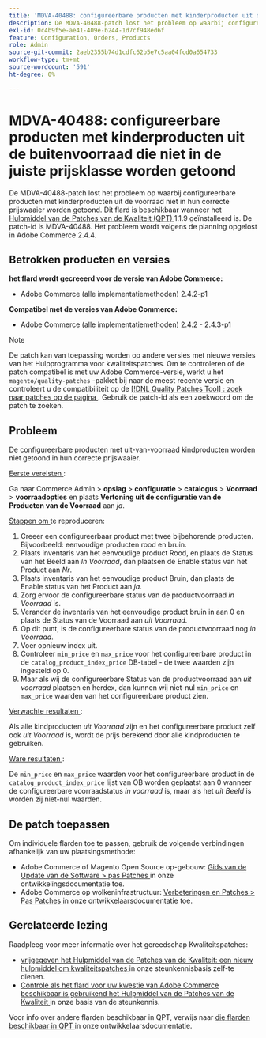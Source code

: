 ```yaml
---
title: 'MDVA-40488: configureerbare producten met kinderproducten uit de buitenvoorraad die niet in de juiste prijsklasse worden getoond'
description: De MDVA-40488-patch lost het probleem op waarbij configureerbare producten met kinderproducten uit de voorraad niet in hun correcte prijswaaier worden getoond. Deze patch is beschikbaar wanneer [Quality Patches Tool (QPT)] (/help/announcements/adobe-commerce-announcements/magento-quality-patches-released-new-tool-to-self-serve-quality-patches.md) 1.1.9 is geïnstalleerd. De patch-id is MDVA-40488. Het probleem wordt volgens de planning opgelost in Adobe Commerce 2.4.4.
exl-id: 0c4b9f5e-ae41-409e-b244-1d7cf948ed6f
feature: Configuration, Orders, Products
role: Admin
source-git-commit: 2aeb2355b74d1cdfc62b5e7c5aa04fcd0a654733
workflow-type: tm+mt
source-wordcount: '591'
ht-degree: 0%

---
```


# MDVA-40488: configureerbare producten met kinderproducten uit de buitenvoorraad die niet in de juiste prijsklasse worden getoond

De MDVA-40488-patch lost het probleem op waarbij configureerbare producten met kinderproducten uit de voorraad niet in hun correcte prijswaaier worden getoond. Dit flard is beschikbaar wanneer het [ Hulpmiddel van de Patches van de Kwaliteit (QPT) ](/help/announcements/adobe-commerce-announcements/magento-quality-patches-released-new-tool-to-self-serve-quality-patches.md) 1.1.9 geïnstalleerd is. De patch-id is MDVA-40488. Het probleem wordt volgens de planning opgelost in Adobe Commerce 2.4.4.

## Betrokken producten en versies

**het flard wordt gecreeerd voor de versie van Adobe Commerce:**

* Adobe Commerce (alle implementatiemethoden) 2.4.2-p1

**Compatibel met de versies van Adobe Commerce:**

* Adobe Commerce (alle implementatiemethoden) 2.4.2 - 2.4.3-p1

>[!NOTE]
>
>De patch kan van toepassing worden op andere versies met nieuwe versies van het Hulpprogramma voor kwaliteitspatches. Om te controleren of de patch compatibel is met uw Adobe Commerce-versie, werkt u het `magento/quality-patches` -pakket bij naar de meest recente versie en controleert u de compatibiliteit op de [[!DNL Quality Patches Tool] : zoek naar patches op de pagina ](https://experienceleague.adobe.com/tools/commerce-quality-patches/index.html) . Gebruik de patch-id als een zoekwoord om de patch te zoeken.

## Probleem

De configureerbare producten met uit-van-voorraad kindproducten worden niet getoond in hun correcte prijswaaier.

<u> Eerste vereisten </u>:

Ga naar Commerce Admin > **opslag** > **configuratie** > **catalogus** > **Voorraad** > **voorraadopties** en plaats **Vertoning uit de configuratie van de Producten van de Voorraad** aan *ja*.

<u> Stappen om </u> te reproduceren:

1. Creeer een configureerbaar product met twee bijbehorende producten. Bijvoorbeeld: eenvoudige producten rood en bruin.
1. Plaats inventaris van het eenvoudige product Rood, en plaats de Status van het Beeld aan *In Voorraad*, dan plaatsen de Enable status van het Product aan *Nr*.
1. Plaats inventaris van het eenvoudige product Bruin, dan plaats de Enable status van het Product aan *ja*.
1. Zorg ervoor de configureerbare status van de productvoorraad *in Voorraad* is.
1. Verander de inventaris van het eenvoudige product bruin in aan 0 en plaats de Status van de Voorraad aan *uit Voorraad*.
1. Op dit punt, is de configureerbare status van de productvoorraad nog *in Voorraad*.
1. Voer opnieuw index uit.
1. Controleer `min_price` en `max_price` voor het configureerbare product in de `catalog_product_index_price` DB-tabel - de twee waarden zijn ingesteld op 0.
1. Maar als wij de configureerbare Status van de productvoorraad aan *uit voorraad* plaatsen en herdex, dan kunnen wij niet-nul `min_price` en `max_price` waarden van het configureerbare product zien.

<u> Verwachte resultaten </u>:

Als alle kindproducten *uit Voorraad* zijn en het configureerbare product zelf ook *uit Voorraad* is, wordt de prijs berekend door alle kindproducten te gebruiken.

<u> Ware resultaten </u>:

De `min_price` en `max_price` waarden voor het configureerbare product in de `catalog_product_index_price` lijst van OB worden geplaatst aan 0 wanneer de configureerbare voorraadstatus *in voorraad* is, maar als het *uit Beeld* is worden zij niet-nul waarden.

## De patch toepassen

Om individuele flarden toe te passen, gebruik de volgende verbindingen afhankelijk van uw plaatsingsmethode:

* Adobe Commerce of Magento Open Source op-gebouw: [ Gids van de Update van de Software > pas Patches ](https://experienceleague.adobe.com/en/docs/commerce-operations/tools/quality-patches-tool/usage) in onze ontwikkelingsdocumentatie toe.
* Adobe Commerce op wolkeninfrastructuur: [ Verbeteringen en Patches > Pas Patches ](https://experienceleague.adobe.com/en/docs/commerce-cloud-service/user-guide/develop/upgrade/apply-patches) in onze ontwikkelaarsdocumentatie toe.

## Gerelateerde lezing

Raadpleeg voor meer informatie over het gereedschap Kwaliteitspatches:

* [ vrijgegeven het Hulpmiddel van de Patches van de Kwaliteit: een nieuw hulpmiddel om kwaliteitspatches ](/help/announcements/adobe-commerce-announcements/magento-quality-patches-released-new-tool-to-self-serve-quality-patches.md) in onze steunkennisbasis zelf-te dienen.
* [ Controle als het flard voor uw kwestie van Adobe Commerce beschikbaar is gebruikend het Hulpmiddel van de Patches van de Kwaliteit ](/help/support-tools/patches-available-in-qpt-tool/check-patch-for-magento-issue-with-magento-quality-patches.md) in onze basis van de steunkennis.

Voor info over andere flarden beschikbaar in QPT, verwijs naar [ die flarden beschikbaar in QPT ](https://experienceleague.adobe.com/tools/commerce-quality-patches/index.html) in onze ontwikkelaarsdocumentatie.
